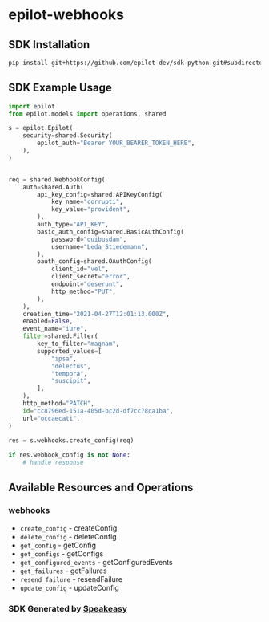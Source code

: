 # epilot-webhooks

<!-- Start SDK Installation -->
## SDK Installation

```bash
pip install git+https://github.com/epilot-dev/sdk-python.git#subdirectory=webhooks
```
<!-- End SDK Installation -->

## SDK Example Usage
<!-- Start SDK Example Usage -->
```python
import epilot
from epilot.models import operations, shared

s = epilot.Epilot(
    security=shared.Security(
        epilot_auth="Bearer YOUR_BEARER_TOKEN_HERE",
    ),
)


req = shared.WebhookConfig(
    auth=shared.Auth(
        api_key_config=shared.APIKeyConfig(
            key_name="corrupti",
            key_value="provident",
        ),
        auth_type="API_KEY",
        basic_auth_config=shared.BasicAuthConfig(
            password="quibusdam",
            username="Leda_Stiedemann",
        ),
        oauth_config=shared.OAuthConfig(
            client_id="vel",
            client_secret="error",
            endpoint="deserunt",
            http_method="PUT",
        ),
    ),
    creation_time="2021-04-27T12:01:13.000Z",
    enabled=False,
    event_name="iure",
    filter=shared.Filter(
        key_to_filter="magnam",
        supported_values=[
            "ipsa",
            "delectus",
            "tempora",
            "suscipit",
        ],
    ),
    http_method="PATCH",
    id="cc8796ed-151a-405d-bc2d-df7cc78ca1ba",
    url="occaecati",
)
    
res = s.webhooks.create_config(req)

if res.webhook_config is not None:
    # handle response
```
<!-- End SDK Example Usage -->

<!-- Start SDK Available Operations -->
## Available Resources and Operations


### webhooks

* `create_config` - createConfig
* `delete_config` - deleteConfig
* `get_config` - getConfig
* `get_configs` - getConfigs
* `get_configured_events` - getConfiguredEvents
* `get_failures` - getFailures
* `resend_failure` - resendFailure
* `update_config` - updateConfig
<!-- End SDK Available Operations -->

### SDK Generated by [Speakeasy](https://docs.speakeasyapi.dev/docs/using-speakeasy/client-sdks)
